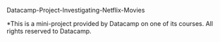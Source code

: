 Datacamp-Project-Investigating-Netflix-Movies

*This is a mini-project provided by Datacamp on one of its courses. All rights reserved to Datacamp.
